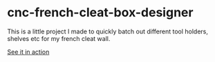# cnc-french-cleat-box-designer

This is a little project I made to quickly batch out 
different tool holders, shelves etc for my french cleat 
wall. 

[See it in action](https://lizzard77.github.io/cnc-french-cleat-box-designer/)